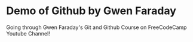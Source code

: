 # Demo of Github by Gwen Faraday

Going through Gwen Faraday's Git and Github Course on FreeCodeCamp Youtube Channel!
